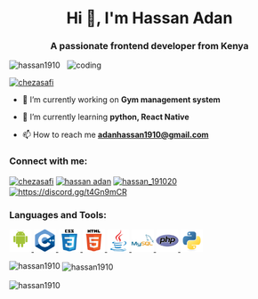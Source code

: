 
<h1 align="center">Hi 👋, I'm Hassan Adan</h1>
<h3 align="center">A passionate frontend developer from Kenya</h3>
<img align="right" src="https://cdn.dribbble.com/users/1162077/screenshots/3848914/programmer.gif" alt="coding" width="400" >

<p align="left"> <img src="https://komarev.com/ghpvc/?username=hassan1910&label=Profile%20views&color=0e75b6&style=flat" alt="hassan1910" /> </p>

<p align="left"> <a href="https://twitter.com/chezasafi" target="blank"><img src="https://img.shields.io/twitter/follow/chezasafi?logo=twitter&style=for-the-badge" alt="chezasafi" /></a> </p>

- 🔭 I’m currently working on **Gym management system**

- 🌱 I’m currently learning **python, React Native**

- 📫 How to reach me **adanhassan1910@gmail.com**

<h3 align="left">Connect with me:</h3>
<p align="left">
<a href="https://twitter.com/chezasafi" target="blank"><img align="center" src="https://raw.githubusercontent.com/rahuldkjain/github-profile-readme-generator/master/src/images/icons/Social/twitter.svg" alt="chezasafi" height="30" width="40" /></a>
<a href="https://linkedin.com/in/hassan adan" target="blank"><img align="center" src="https://raw.githubusercontent.com/rahuldkjain/github-profile-readme-generator/master/src/images/icons/Social/linked-in-alt.svg" alt="hassan adan" height="30" width="40" /></a>
<a href="https://instagram.com/hassan_191020" target="blank"><img align="center" src="https://raw.githubusercontent.com/rahuldkjain/github-profile-readme-generator/master/src/images/icons/Social/instagram.svg" alt="hassan_191020" height="30" width="40" /></a>
<a href="https://discord.gg/https://discord.gg/t4Gn9mCR" target="blank"><img align="center" src="https://raw.githubusercontent.com/rahuldkjain/github-profile-readme-generator/master/src/images/icons/Social/discord.svg" alt="https://discord.gg/t4Gn9mCR" height="30" width="40" /></a>
</p>

<h3 align="left">Languages and Tools:</h3>
<p align="left"> <a href="https://developer.android.com" target="_blank" rel="noreferrer"> <img src="https://raw.githubusercontent.com/devicons/devicon/master/icons/android/android-original-wordmark.svg" alt="android" width="40" height="40"/> </a> <a href="https://www.w3schools.com/cpp/" target="_blank" rel="noreferrer"> <img src="https://raw.githubusercontent.com/devicons/devicon/master/icons/cplusplus/cplusplus-original.svg" alt="cplusplus" width="40" height="40"/> </a> <a href="https://www.w3schools.com/css/" target="_blank" rel="noreferrer"> <img src="https://raw.githubusercontent.com/devicons/devicon/master/icons/css3/css3-original-wordmark.svg" alt="css3" width="40" height="40"/> </a> <a href="https://www.w3.org/html/" target="_blank" rel="noreferrer"> <img src="https://raw.githubusercontent.com/devicons/devicon/master/icons/html5/html5-original-wordmark.svg" alt="html5" width="40" height="40"/> </a> <a href="https://www.java.com" target="_blank" rel="noreferrer"> <img src="https://raw.githubusercontent.com/devicons/devicon/master/icons/java/java-original.svg" alt="java" width="40" height="40"/> </a> <a href="https://www.mysql.com/" target="_blank" rel="noreferrer"> <img src="https://raw.githubusercontent.com/devicons/devicon/master/icons/mysql/mysql-original-wordmark.svg" alt="mysql" width="40" height="40"/> </a> <a href="https://www.php.net" target="_blank" rel="noreferrer"> <img src="https://raw.githubusercontent.com/devicons/devicon/master/icons/php/php-original.svg" alt="php" width="40" height="40"/> </a> <a href="https://www.python.org" target="_blank" rel="noreferrer"> <img src="https://raw.githubusercontent.com/devicons/devicon/master/icons/python/python-original.svg" alt="python" width="40" height="40"/> </a> </p>

<p><img align="left" src="https://github-readme-stats.vercel.app/api/top-langs?username=hassan1910&show_icons=true&locale=en&layout=compact" alt="hassan1910" /></p>

<p>&nbsp;<img align="center" src="https://github-readme-stats.vercel.app/api?username=hassan1910&show_icons=true&locale=en" alt="hassan1910" /></p>

<p><img align="center" src="https://github-readme-streak-stats.herokuapp.com/?user=hassan1910&" alt="hassan1910" /></p>
